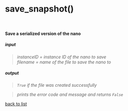 # **save_snapshot()**
<br/>

#### Save a serialized version of the nano
##### input
>*instanceID = instance ID of the nano to save*   
>*filename = name of the file to save the nano to*

##### output
>*`True` if the file was created successfully*

>*prints the error code and message and returns `False`*

[back to list](../Index.md)
